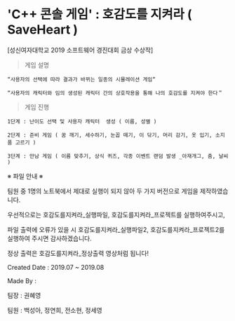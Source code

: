 # 'C++ 콘솔 게임' : 호감도를 지켜라 ( SaveHeart ) 

[성신여자대학교 2019 소프트웨어 경진대회 금상 수상작]   

> 게임 설명 
   
	“사용자의 선택에 따라 결과가 바뀌는 일종의 시뮬레이션 게임“

	“사용자의 캐릭터와 임의 생성된 캐릭터 간의 상호작용을 통해 나의 호감도를 지켜야 한다＂

> 게임 진행

	1단계 : 난이도 선택 및 사용자 캐릭터  생성 ( 이름, 성별 )

	2단계 : 준비 게임 ( 꿈 깨기, 세수하기, 눈꼽 떼기, 이 닦기, 머리 감기, 옷 입기, 소지품 고르기 )

	3단계 : 만남 게임 ( 이름 맞추기, 상식 퀴즈, 각종 이벤트 랜덤 발생 _아재개그, 춤, 날씨 )



※ 파일 안내 ※

팀원 중 1명의 노트북에서 제대로 실행이 되지 않아 두 가지 버전으로 게임을 제작하였습니다.

우선적으로는 호감도를지켜라_실행파일, 호감도를지켜라_프로젝트를 실행하여주시고, 

파일 출력에 오류가 있을 시 호감도를지켜라_실행파일2, 호감도를지켜라_프로젝트2를 실행하여 주시면 감사하겠습니다.

정상 출력은 호감도를지켜라_정상출력 영상처럼 됩니다!


Created Date : 2019.07 ~ 2019.08

Made By :

팀장 : 권혜영

팀원 : 백성아, 정연희, 전소현, 정세영 
